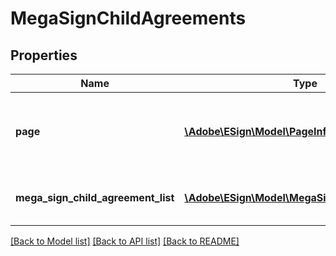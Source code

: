# MegaSignChildAgreements

## Properties
Name | Type | Description | Notes
------------ | ------------- | ------------- | -------------
**page** | [**\Adobe\ESign\\Model\PageInfo**](PageInfo.md) | Pagination information for navigating through the response | [optional] 
**mega_sign_child_agreement_list** | [**\Adobe\ESign\\Model\MegaSignChildAgreement[]**](MegaSignChildAgreement.md) | A array of MegaSign child agreements | [optional] 

[[Back to Model list]](../README.md#documentation-for-models) [[Back to API list]](../README.md#documentation-for-api-endpoints) [[Back to README]](../README.md)


